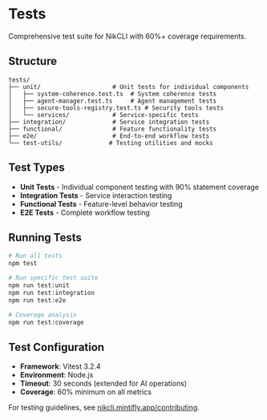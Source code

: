 # Tests

Comprehensive test suite for NikCLI with 60%+ coverage requirements.

## Structure

```
tests/
├── unit/                    # Unit tests for individual components
│   ├── system-coherence.test.ts  # System coherence tests
│   ├── agent-manager.test.ts     # Agent management tests
│   ├── secure-tools-registry.test.ts # Security tools tests
│   └── services/            # Service-specific tests
├── integration/             # Service integration tests
├── functional/              # Feature functionality tests
├── e2e/                     # End-to-end workflow tests
└── test-utils/             # Testing utilities and mocks
```

## Test Types

- **Unit Tests** - Individual component testing with 90% statement coverage
- **Integration Tests** - Service interaction testing
- **Functional Tests** - Feature-level behavior testing
- **E2E Tests** - Complete workflow testing

## Running Tests

```bash
# Run all tests
npm test

# Run specific test suite
npm run test:unit
npm run test:integration
npm run test:e2e

# Coverage analysis
npm run test:coverage
```

## Test Configuration

- **Framework**: Vitest 3.2.4
- **Environment**: Node.js
- **Timeout**: 30 seconds (extended for AI operations)
- **Coverage**: 60% minimum on all metrics

For testing guidelines, see [nikcli.mintifly.app/contributing](https://nikcli.mintifly.app/contributing/development).

